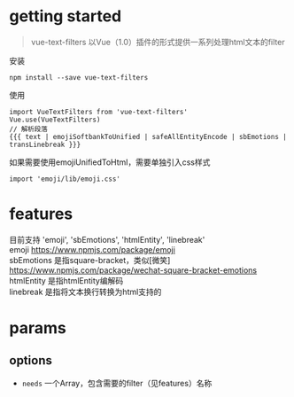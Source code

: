 # getting started

> vue-text-filters 以Vue（1.0）插件的形式提供一系列处理html文本的filter

安装
```
npm install --save vue-text-filters
```
使用
```
import VueTextFilters from 'vue-text-filters'
Vue.use(VueTextFilters)
// 解析段落
{{{ text | emojiSoftbankToUnified | safeAllEntityEncode | sbEmotions | transLinebreak }}}
```

如果需要使用emojiUnifiedToHtml，需要单独引入css样式
```
import 'emoji/lib/emoji.css'
```

# features

目前支持 'emoji', 'sbEmotions', 'htmlEntity', 'linebreak'  
emoji https://www.npmjs.com/package/emoji  
sbEmotions 是指square-bracket，类似[微笑] https://www.npmjs.com/package/wechat-square-bracket-emotions  
htmlEntity 是指htmlEntity编解码  
linebreak 是指将文本换行转换为html支持的<br />  

# params

## options

+ `needs` 一个Array，包含需要的filter（见features）名称
